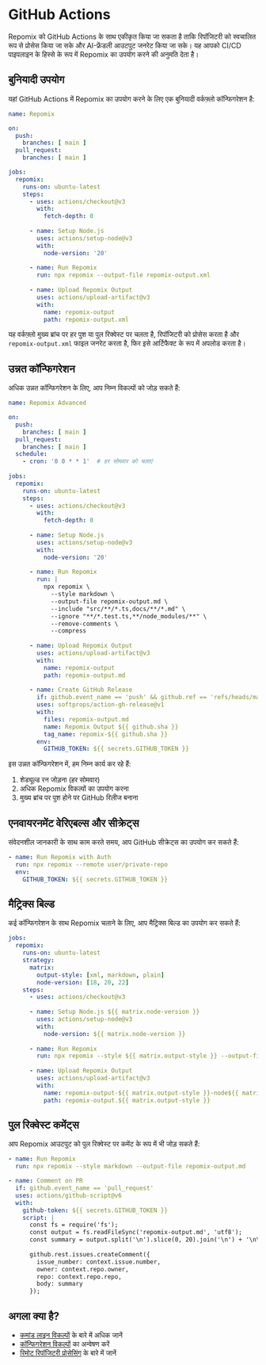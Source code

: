 # GitHub Actions

Repomix को GitHub Actions के साथ एकीकृत किया जा सकता है ताकि रिपॉजिटरी को स्वचालित रूप से प्रोसेस किया जा सके और AI-फ्रेंडली आउटपुट जनरेट किया जा सके। यह आपको CI/CD पाइपलाइन के हिस्से के रूप में Repomix का उपयोग करने की अनुमति देता है।

## बुनियादी उपयोग

यहां GitHub Actions में Repomix का उपयोग करने के लिए एक बुनियादी वर्कफ़्लो कॉन्फिगरेशन है:

```yaml
name: Repomix

on:
  push:
    branches: [ main ]
  pull_request:
    branches: [ main ]

jobs:
  repomix:
    runs-on: ubuntu-latest
    steps:
      - uses: actions/checkout@v3
        with:
          fetch-depth: 0
      
      - name: Setup Node.js
        uses: actions/setup-node@v3
        with:
          node-version: '20'
      
      - name: Run Repomix
        run: npx repomix --output-file repomix-output.xml
      
      - name: Upload Repomix Output
        uses: actions/upload-artifact@v3
        with:
          name: repomix-output
          path: repomix-output.xml
```

यह वर्कफ़्लो मुख्य ब्रांच पर हर पुश या पुल रिक्वेस्ट पर चलता है, रिपॉजिटरी को प्रोसेस करता है और `repomix-output.xml` फाइल जनरेट करता है, फिर इसे आर्टिफैक्ट के रूप में अपलोड करता है।

## उन्नत कॉन्फिगरेशन

अधिक उन्नत कॉन्फिगरेशन के लिए, आप निम्न विकल्पों को जोड़ सकते हैं:

```yaml
name: Repomix Advanced

on:
  push:
    branches: [ main ]
  pull_request:
    branches: [ main ]
  schedule:
    - cron: '0 0 * * 1'  # हर सोमवार को चलाएं
  
jobs:
  repomix:
    runs-on: ubuntu-latest
    steps:
      - uses: actions/checkout@v3
        with:
          fetch-depth: 0
      
      - name: Setup Node.js
        uses: actions/setup-node@v3
        with:
          node-version: '20'
      
      - name: Run Repomix
        run: |
          npx repomix \
            --style markdown \
            --output-file repomix-output.md \
            --include "src/**/*.ts,docs/**/*.md" \
            --ignore "**/*.test.ts,**/node_modules/**" \
            --remove-comments \
            --compress
      
      - name: Upload Repomix Output
        uses: actions/upload-artifact@v3
        with:
          name: repomix-output
          path: repomix-output.md
      
      - name: Create GitHub Release
        if: github.event_name == 'push' && github.ref == 'refs/heads/main'
        uses: softprops/action-gh-release@v1
        with:
          files: repomix-output.md
          name: Repomix Output ${{ github.sha }}
          tag_name: repomix-${{ github.sha }}
        env:
          GITHUB_TOKEN: ${{ secrets.GITHUB_TOKEN }}
```

इस उन्नत कॉन्फिगरेशन में, हम निम्न कार्य कर रहे हैं:

1. शेड्यूल्ड रन जोड़ना (हर सोमवार)
2. अधिक Repomix विकल्पों का उपयोग करना
3. मुख्य ब्रांच पर पुश होने पर GitHub रिलीज बनाना

## एनवायरनमेंट वेरिएबल्स और सीक्रेट्स

संवेदनशील जानकारी के साथ काम करते समय, आप GitHub सीक्रेट्स का उपयोग कर सकते हैं:

```yaml
- name: Run Repomix with Auth
  run: npx repomix --remote user/private-repo
  env:
    GITHUB_TOKEN: ${{ secrets.GITHUB_TOKEN }}
```

## मैट्रिक्स बिल्ड

कई कॉन्फिगरेशन के साथ Repomix चलाने के लिए, आप मैट्रिक्स बिल्ड का उपयोग कर सकते हैं:

```yaml
jobs:
  repomix:
    runs-on: ubuntu-latest
    strategy:
      matrix:
        output-style: [xml, markdown, plain]
        node-version: [18, 20, 22]
    steps:
      - uses: actions/checkout@v3
      
      - name: Setup Node.js ${{ matrix.node-version }}
        uses: actions/setup-node@v3
        with:
          node-version: ${{ matrix.node-version }}
      
      - name: Run Repomix
        run: npx repomix --style ${{ matrix.output-style }} --output-file repomix-output.${{ matrix.output-style }}
      
      - name: Upload Repomix Output
        uses: actions/upload-artifact@v3
        with:
          name: repomix-output-${{ matrix.output-style }}-node${{ matrix.node-version }}
          path: repomix-output.${{ matrix.output-style }}
```

## पुल रिक्वेस्ट कमेंट्स

आप Repomix आउटपुट को पुल रिक्वेस्ट पर कमेंट के रूप में भी जोड़ सकते हैं:

```yaml
- name: Run Repomix
  run: npx repomix --style markdown --output-file repomix-output.md

- name: Comment on PR
  if: github.event_name == 'pull_request'
  uses: actions/github-script@v6
  with:
    github-token: ${{ secrets.GITHUB_TOKEN }}
    script: |
      const fs = require('fs');
      const output = fs.readFileSync('repomix-output.md', 'utf8');
      const summary = output.split('\n').slice(0, 20).join('\n') + '\n\n[Full output attached as artifact]';
      
      github.rest.issues.createComment({
        issue_number: context.issue.number,
        owner: context.repo.owner,
        repo: context.repo.repo,
        body: summary
      });
```

## अगला क्या है?

- [कमांड लाइन विकल्पों](command-line-options.md) के बारे में अधिक जानें
- [कॉन्फिगरेशन विकल्पों](configuration.md) का अन्वेषण करें
- [रिमोट रिपॉजिटरी प्रोसेसिंग](remote-repository-processing.md) के बारे में जानें
